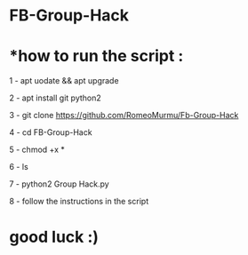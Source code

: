 # FB-Group-Hack

# *how to run the script :  

1 - apt uodate && apt upgrade

2 - apt install git python2

3 - git clone https://github.com/RomeoMurmu/Fb-Group-Hack

4 - cd FB-Group-Hack

5 - chmod +x *

6 - ls 

7 - python2 Group Hack.py 

8 - follow the instructions in the script

# good luck  :)
# 

